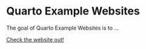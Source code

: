 # Quarto Example Websites

<!-- badges: start -->

<!-- badges: end -->

The goal of Quarto Example Websites is to ...

[Check the website out!](https://dar4ds.quarto.pub/quarto-example-image-reels/ "Cool Quarto Examples")

